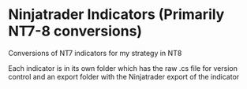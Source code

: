 # Ninjatrader Indicators (Primarily NT7-8 conversions)

Conversions of NT7 indicators for my strategy in NT8

Each indicator is in its own folder which has the raw .cs file for version control and an export folder with the Ninjatrader export of the indicator

